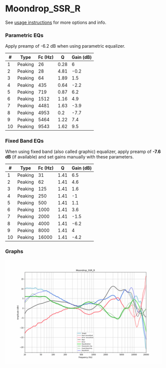 # Moondrop_SSR_R
See [usage instructions](https://github.com/jaakkopasanen/AutoEq#usage) for more options and info.

### Parametric EQs
Apply preamp of -6.2 dB when using parametric equalizer.

|   # | Type    |   Fc (Hz) |    Q |   Gain (dB) |
|-----|---------|-----------|------|-------------|
|   1 | Peaking |        26 | 0.28 |         6   |
|   2 | Peaking |        28 | 4.81 |        -0.2 |
|   3 | Peaking |        64 | 1.89 |         1.5 |
|   4 | Peaking |       435 | 0.64 |        -2.2 |
|   5 | Peaking |       719 | 0.87 |         6.2 |
|   6 | Peaking |      1512 | 1.16 |         4.9 |
|   7 | Peaking |      4481 | 1.63 |        -3.9 |
|   8 | Peaking |      4953 | 0.2  |        -7.7 |
|   9 | Peaking |      5464 | 1.22 |         7.4 |
|  10 | Peaking |      9543 | 1.62 |         9.5 |

### Fixed Band EQs
When using fixed band (also called graphic) equalizer, apply preamp of **-7.6 dB** (if available) and set gains manually with these parameters.

|   # | Type    |   Fc (Hz) |    Q |   Gain (dB) |
|-----|---------|-----------|------|-------------|
|   1 | Peaking |        31 | 1.41 |         6.5 |
|   2 | Peaking |        62 | 1.41 |         4.6 |
|   3 | Peaking |       125 | 1.41 |         1.6 |
|   4 | Peaking |       250 | 1.41 |        -1   |
|   5 | Peaking |       500 | 1.41 |         1.1 |
|   6 | Peaking |      1000 | 1.41 |         3.6 |
|   7 | Peaking |      2000 | 1.41 |        -1.5 |
|   8 | Peaking |      4000 | 1.41 |        -6.2 |
|   9 | Peaking |      8000 | 1.41 |         4   |
|  10 | Peaking |     16000 | 1.41 |        -4.2 |

### Graphs
![](./Moondrop_SSR_R.png)
